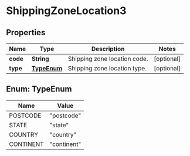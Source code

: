 

# ShippingZoneLocation3


## Properties

Name | Type | Description | Notes
------------ | ------------- | ------------- | -------------
**code** | **String** | Shipping zone location code. |  [optional]
**type** | [**TypeEnum**](#TypeEnum) | Shipping zone location type. |  [optional]



## Enum: TypeEnum

Name | Value
---- | -----
POSTCODE | &quot;postcode&quot;
STATE | &quot;state&quot;
COUNTRY | &quot;country&quot;
CONTINENT | &quot;continent&quot;



